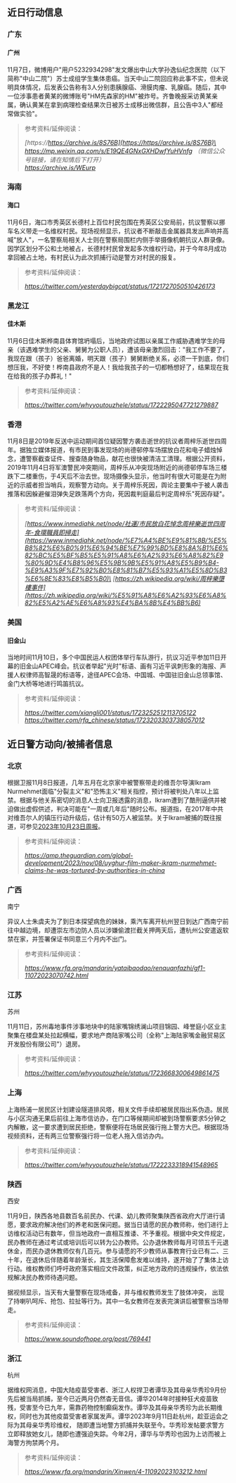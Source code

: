 **近日行动信息**
----------

### 广东

#### 广州

11月7日，微博用户"用户5232934298"发文爆出中山大学孙逸仙纪念医院（以下简称"中山二院"）苏士成组学生集体患癌。当天中山二院回应称此事不实，但未说明具体情况，后发表公告称有3人分别患胰腺癌、滑膜肉瘤、乳腺癌。随后，其中一位涉事患者黄某的微博账号"HM先森家的HM"被炸号。齐鲁晚报采访黄某亲属，确认黄某在拿到病理检查结果次日被苏士成移出微信群，且公告中3人"都经常做实验"。

> 参考资料/延伸阅读：
>
> *[https://https://archive.is/8S76B](https://https//archive.is/8S76B)\
> <https://mp.weixin.qq.com/s/E19QE4GNxGXHDwfYuHVnfg> （微信公众号链接，请在知情后下打开）\
> <https://archive.is/WEurp>*

### 海南

#### 海口

11月6日，海口市秀英区长德村上百位村民包围在秀英区公安局前，抗议警察以挪车名义带走一名维权村民。现场视频显示，抗议者不断敲击金属器具发出声响并高喊"放人"，一名警察局相关人士则在警察局围栏内侧手举摄像机朝抗议人群录像。因学区划分不公和土地被占，长德村村民曾发起多次维权行动，并于今年8月成功拿回被占土地，有村民认为此次抓捕行动是警方对村民的报复。

> 参考资料/延伸阅读：
>
> *<https://twitter.com/yesterdaybigcat/status/1721727050510426173>*

### 黑龙江

#### 佳木斯

11月6日佳木斯桦南县体育馆坍塌后，当地政府试图以亲属工作威胁遇难学生的母亲（该遇难学生的父亲、舅舅为公职人员），遭该母亲激烈回击："我工作不要了，我现在跟（孩子）爸爸离婚，明天跟（孩子）舅舅断绝关系，必须一干到底，你们想压我，不好使！桦南县政府不是人！我给我孩子的一切都畅想好了，结果现在我在给我的孩子办葬礼！"

> 参考资料/延伸阅读：
>
> *<https://twitter.com/whyyoutouzhele/status/1722295047721279887>*

### 香港

11月8日是2019年反送中运动期间首位疑因警方袭击逝世的抗议者周梓乐逝世四周年。据独立媒体报道，有市民到事发现场的尚德邨停车场摆放白花和电子蜡烛悼念，遭警察截查证件、搜查随身物品，献花也很快被清洁工清理。根据公开资料，2019年11月4日将军澳警民冲突期间，周梓乐从冲突现场附近的尚德邨停车场三楼跌下二楼重伤，于4天后不治去世。现场摄像头显示，他当时有很大可能是在为附近的示威者担当哨兵，观察警方动向。关于周梓乐死因，舆论主要集中于被人袭击推落和因躲避催泪弹失足跌落两个方向，死因裁判庭最后判定周梓乐"死因存疑"。

> 参考资料/延伸阅读：
>
> *[https://www.inmediahk.net/node/社運/市民放白花悼念周梓樂逝世四周年-食環職員即掃走](https://www.inmediahk.net/node/%E7%A4%BE%E9%81%8B/%E5%B8%82%E6%B0%91%E6%94%BE%E7%99%BD%E8%8A%B1%E6%82%BC%E5%BF%B5%E5%91%A8%E6%A2%93%E6%A8%82%E9%80%9D%E4%B8%96%E5%9B%9B%E5%91%A8%E5%B9%B4-%E9%A3%9F%E7%92%B0%E8%81%B7%E5%93%A1%E5%8D%B3%E6%8E%83%E8%B5%B0)\
> [https://zh.wikipedia.org/wiki/周梓樂墮樓事件](https://zh.wikipedia.org/wiki/%E5%91%A8%E6%A2%93%E6%A8%82%E5%A2%AE%E6%A8%93%E4%BA%8B%E4%BB%B6)*

### 美国

#### 旧金山

当地时间11月10日，多个中国民运人权团体举行车队游行，抗议习近平参加11日开幕的旧金山APEC峰会。抗议者举起"光时"标语、画有习近平讽刺形象的海报、声援人权律师高智晟的标语等，途径APEC会场、中国城、中国驻旧金山总领事馆、金门大桥等地进行鸣笛抗议。

> 参考资料/延伸阅读：
>
> *<https://twitter.com/xiangli001/status/1723252512113705122>\
> <https://twitter.com/rfa_chinese/status/1723203303738057012>*

**近日警方动向/被捕者信息**
----------------

### 北京

根据卫报11月8日报道，几年五月在北京家中被警察带走的维吾尔导演Ikram Nurmehmet面临"分裂主义"和"恐怖主义"相关指控，预计将被判处八年以上监禁。根据与他关系密切的消息人士向卫报透露的消息，Ikram遭到了酷刑逼供并被迫做出虚假供述，判决可能在"一周或几年后"随时公布。报道指，在2017年中共对维吾尔人的镇压行动升级后，估计有50万人被监禁。关于Ikram被捕的既往报道，可参见[2023年10月23日周报](https://whitepaperdaily.wordpress.com/2023/10/30/20231023/)。

> 参考资料/延伸阅读：
>
> *<https://amp.theguardian.com/global-development/2023/nov/08/uyghur-film-maker-ikram-nurmehmet-claims-he-was-tortured-by-authorities-in-china>*

### 广西

南宁

异议人士朱虞夫为了到日本探望病危的妹妹，乘汽车离开杭州翌日到达广西南宁前往中越边境，却遭崇左市边防人员以涉嫌偷渡拦截关押两天后，遭杭州公安遣返软禁在家，并签署保证书同意三个月内不出门。

> 参考资料/延伸阅读：
>
> *<https://www.rfa.org/mandarin/yataibaodao/renquanfazhi/gf1-11072023070742.html>*

### 江苏

苏州

11月11日，苏州毒地事件涉事地块中的陆家嘴锦绣澜山项目锦园、峰誉庭小区业主聚集在楼盘某处拉起横幅，要求地产商陆家嘴公司（全称"上海陆家嘴金融贸易区开发股份有限公司"）退房。

> 参考资料/延伸阅读：
>
> *<https://twitter.com/whyyoutouzhele/status/1723668300649861475>*

### 上海

上海杨浦一居民区计划建设隧道排风塔，相关文件手续却被居民指出系伪造。居民与小区沟通无果后前往上海市信访办，在门口等候期间却被到场警察要求5分钟之内解散，这一要求遭到居民拒绝，警察便将在场居民强行拖上警方大巴。根据现场视频资料，还有两三位警察强行将一位老人拖入信访办内。

> 参考资料/延伸阅读：
>
> *<https://twitter.com/whyyoutouzhele/status/1722233318941548965>*

### 陕西

西安

11月9日，陕西各地县数百名前民办、代课、幼儿教师聚集陕西省政府大厅进行请愿，要求政府解决他们的养老和医保问题。据当日请愿的民办教师称，他们进行上访维权活动已有数年，但当地政府一直相互推诿、不予重视。根据中央文件规定，民办教师在通过考试或培训后可以转为公办教师。公办退休教师每月可领五千元退休金，而民办退休教师仅有几百元。参与请愿的不少教师从事教育行业已有二、三十年，在退休后伴随着年龄渐长，其生活保障愈发难以维持，遂开始了了集体上访行动。维权教师们呼吁政府落实相应文件政策，纠正地方政府的违规操作，依法依规解决民办教师待遇问题。

据视频显示，当天有大量警察在现场戒备，并与维权教师发生了肢体冲突， 出现了持喇叭呵斥、抢包、拉扯等行为。其中一名女教师在发表完演讲后被警察当场带走。

> 参考资料/延伸阅读：
>
> *<https://www.soundofhope.org/post/769441>*

### 浙江

杭州

据维权网消息，中国大陆疫苗受害者、浙江人权捍卫者谭华及其母亲华秀珍9月份先后被当局抓捕，至今已近两月仍然杳无音信。谭华2014年时接种狂犬疫苗致残，受害至今已九年，需靠药物控制癫痫发作。谭华及其母亲华秀珍为此长期维权，同时也为其他疫苗受害者家属发声。谭华2023年9月11日赴杭州，趁亚运会之际为其母亲华秀珍维权， 随即遭当地警方抓捕并失联至今。华秀珍发帖要求警方立即释放她女儿，随即也遭强迫失踪。今年2月，谭华与华秀珍也因为上访而被上海警方拘禁两个月。

> 参考资料/延伸阅读：
>
> *<https://www.rfa.org/mandarin/Xinwen/4-11092023103212.html>*